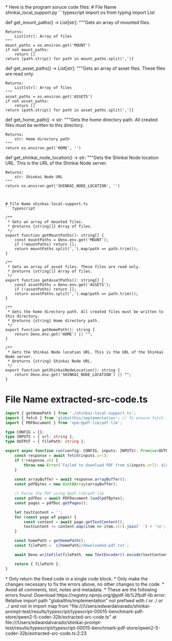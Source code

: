 
<source-codes>
* Here is the program soruce code files:
# File Name shinkai_local_support.py
```typescript
import os
from typing import List


def get_mount_paths() -> List[str]:
    """Gets an array of mounted files.
    
    Returns:
        List[str]: Array of files
    """
    mount_paths = os.environ.get('MOUNT')
    if not mount_paths:
        return []
    return [path.strip() for path in mount_paths.split(',')]


def get_asset_paths() -> List[str]:
    """Gets an array of asset files. These files are read only.
    
    Returns:
        List[str]: Array of files
    """
    asset_paths = os.environ.get('ASSETS')
    if not asset_paths:
        return []
    return [path.strip() for path in asset_paths.split(',')]


def get_home_path() -> str:
    """Gets the home directory path. All created files must be written to this directory.
    
    Returns:
        str: Home directory path
    """
    return os.environ.get('HOME', '')


def get_shinkai_node_location() -> str:
    """Gets the Shinkai Node location URL. This is the URL of the Shinkai Node server.
    
    Returns:
        str: Shinkai Node URL
    """
    return os.environ.get('SHINKAI_NODE_LOCATION', '')


```


# File Name shinkai-local-support.ts
```typescript

/**
 * Gets an array of mounted files.
 * @returns {string[]} Array of files.
 */
export function getMountPaths(): string[] {
    const mountPaths = Deno.env.get('MOUNT');
    if (!mountPaths) return [];
    return mountPaths.split(',').map(path => path.trim());
}

/**
 * Gets an array of asset files. These files are read only.
 * @returns {string[]} Array of files.
 */
export function getAssetPaths(): string[] {
    const assetPaths = Deno.env.get('ASSETS');
    if (!assetPaths) return [];
    return assetPaths.split(',').map(path => path.trim());
}

/**
 * Gets the home directory path. All created files must be written to this directory.
 * @returns {string} Home directory path.
 */
export function getHomePath(): string {
    return Deno.env.get('HOME') || "";
}

/**
 * Gets the Shinkai Node location URL. This is the URL of the Shinkai Node server.
 * @returns {string} Shinkai Node URL.
 */
export function getShinkaiNodeLocation(): string {
    return Deno.env.get('SHINKAI_NODE_LOCATION') || "";
}

```


# File Name extracted-src-code.ts
```typescript
import { getHomePath } from './shinkai-local-support.ts';
import { fetch } from 'globalthis/implementation'; // To ensure fetch is available
import { PDFDocument } from 'npm:@pdf-lib/pdf-lib';

type CONFIG = {};
type INPUTS = { url: string };
type OUTPUT = { filePath: string };

export async function run(config: CONFIG, inputs: INPUTS): Promise<OUTPUT> {
    const response = await fetch(inputs.url);
    if (!response.ok) {
        throw new Error(`Failed to download PDF from ${inputs.url}: ${response.statusText}`);
    }
    
    const arrayBuffer = await response.arrayBuffer();
    const pdfBytes = new Uint8Array(arrayBuffer);

    // Parse the PDF using @pdf-lib/pdf-lib
    const pdfDoc = await PDFDocument.load(pdfBytes);
    const pages = pdfDoc.getPages();

    let textContent = '';
    for (const page of pages) {
        const content = await page.getTextContent();
        textContent += content.map(item => item.str).join(' ') + '\n';
    }

    const homePath = getHomePath();
    const filePath = `${homePath}/downloaded-pdf.txt`;

    await Deno.writeFile(filePath, new TextEncoder().encode(textContent));

    return { filePath };
}
```


</source-codes>

<agent-fix-code-rules>
* Only return the fixed code in a single code block.
* Only make the changes necessary to fix the errors above, no other changes to the code.
* Avoid all comments, text, notes and metadata.
</agent-fix-code-rules>

<errors>
* These are the following errors found:
Download https://registry.npmjs.org/@pdf-lib%2fpdf-lib
error: Relative import path "globalthis/implementation" not prefixed with / or ./ or ../ and not in import map from "file:///Users/edwardalvarado/shinkai-prompt-test/results/typescript/typescript-00015-benchmark-pdf-store/qwen2-5-coder-32b/extracted-src-code.ts"
    at file:///Users/edwardalvarado/shinkai-prompt-test/results/typescript/typescript-00015-benchmark-pdf-store/qwen2-5-coder-32b/extracted-src-code.ts:2:23

</errors>


    